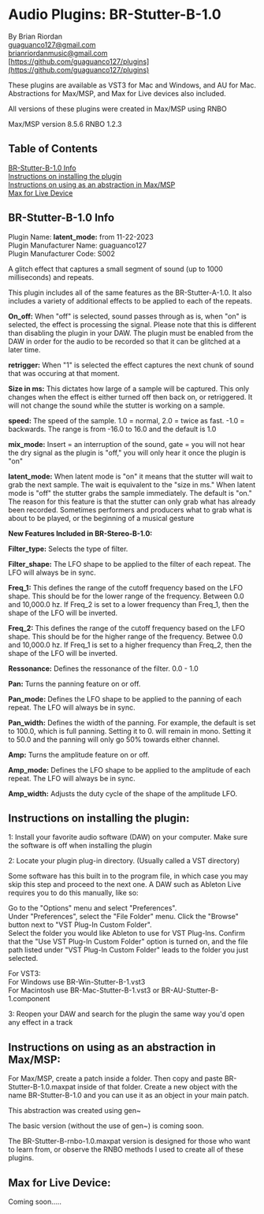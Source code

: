 # Audio Plugins: BR-Stutter-B-1.0 
By Brian Riordan  
guaguanco127@gmail.com  
brianriordanmusic@gmail.com  
[https://github.com/guaguanco127/plugins](https://github.com/guaguanco127/plugins)

These plugins are available as VST3 for Mac and Windows, and AU for Mac. 
Abstractions for Max/MSP, and Max for Live devices also included. 

All versions of these plugins were created in Max/MSP using RNBO 

Max/MSP version 8.5.6
RNBO 1.2.3

## Table of Contents

[BR-Stutter-B-1.0 Info](#plugininfo)  
[Instructions on installing the plugin](#installation)  
[Instructions on using as an abstraction in Max/MSP](#maxmsp)  
[Max for Live Device](#maxforlive)

## <a name="plugininfo"></a>BR-Stutter-B-1.0 Info

Plugin Name: **latent_mode:** from 11-22-2023  
Plugin Manufacturer Name: guaguanco127  
Plugin Manufacturer Code: S002

A glitch effect that captures a small segment of sound (up to 1000 milliseconds) and repeats.

This plugin includes all of the same features as the BR-Stutter-A-1.0. It also includes a variety of additional effects to be applied to each of the repeats.
    
**On_off:** When "off" is selected, sound passes through as is, when "on" is selected, the effect is processing the signal. Please note that this is different than disabling the plugin in your DAW. The plugin must be enabled from the DAW in order for the audio to be recorded so that it can be glitched at a later time. 
 
**retrigger:** When "1" is selected the effect captures the next chunk of sound that was occuring at that moment.
  
**Size in ms:** This dictates how large of a sample will be captured. This only changes when the effect is either turned off then back on, or retriggered. It will not change the sound while the stutter is working on a sample.  

**speed:** The speed of the sample. 1.0 = normal, 2.0 = twice as fast. -1.0 = backwards. The range is from -16.0 to 16.0 and the default is 1.0  

**mix_mode:** Insert = an interruption of the sound, gate = you will not hear the dry signal as the plugin is "off," you will only hear it once the plugin is "on"  

**latent_mode:** When latent mode is "on" it means that the stutter will wait to grab the next sample. The wait is equivalent to the "size in ms." When latent mode is "off" the stutter grabs the sample immediately. The default is "on." The reason for this feature is that the stutter can only grab what has already been recorded. Sometimes performers and producers what to grab what is about to be played, or the beginning of a musical gesture

**New Features Included in BR-Stereo-B-1.0:**

**Filter_type:** Selects the type of filter.

**Filter_shape:** The LFO shape to be applied to the filter of each repeat. The LFO will always be in sync. 
 
**Freq_1:** This defines the range of the cutoff frequency based on the LFO shape. This should be for the lower range of the frequency. Between 0.0 and 10,000.0 hz. If Freq_2 is set to a lower frequency than Freq_1, then the shape of the LFO will be inverted. 

**Freq_2:** This defines the range of the cutoff frequency based on the LFO shape. This should be for the higher range of the frequency. Betwee 0.0 and 10,000.0 hz. If Freq_1 is set to a higher frequency than Freq_2, then the shape of the LFO will be inverted. 

**Ressonance:** Defines the ressonance of the filter. 0.0 - 1.0

**Pan:** Turns the panning feature on or off.

**Pan_mode:** Defines the LFO shape to be applied to the panning of each repeat. The LFO will always be in sync.  

**Pan_width:** Defines the width of the panning. For example, the default is set to 100.0, which is full panning. Setting it to 0. will remain in mono. Setting it to 50.0 and the panning will only go 50% towards either channel. 

**Amp:** Turns the amplitude feature on or off.

**Amp_mode:** Defines the LFO shape to be applied to the amplitude of each repeat. The LFO will always be in sync.  

**Amp_width:** Adjusts the duty cycle of the shape of the amplitude LFO.


## <a name="installation"></a>Instructions on installing the plugin:

1: Install your favorite audio software (DAW) on your computer. Make sure the software is off when installing the plugin
 
2: Locate your plugin plug-in directory. (Usually called a VST directory)  

Some software has this built in to the program file, in which case you may skip this step and proceed to the next one. A DAW such as Ableton Live requires you to do this manually, like so:  

Go to the "Options" menu and select "Preferences".  
Under "Preferences", select the "File Folder" menu.
Click the "Browse" button next to "VST Plug-In Custom Folder".  
Select the folder you would like Ableton to use for VST Plug-Ins.
Confirm that the "Use VST Plug-In Custom Folder" option is turned on, and the file path listed under "VST Plug-In Custom Folder" leads to the folder you just selected.

For VST3:   
For Windows use BR-Win-Stutter-B-1.vst3   
For Macintosh use BR-Mac-Stutter-B-1.vst3 or BR-AU-Stutter-B-1.component

3: Reopen your DAW and search for the plugin the same way you'd open any effect in a track

## <a name="maxmsp"></a>Instructions on using as an abstraction in Max/MSP:


For Max/MSP, create a patch inside a folder. Then copy and paste BR-Stutter-B-1.0.maxpat inside of that folder. Create a new object with the name BR-Stutter-B-1.0 and you can use it as an object in your main patch. 

This abstraction was created using gen~ 

The basic version (without the use of gen~) is coming soon. 

The BR-Stutter-B-rnbo-1.0.maxpat version is designed for those who want to learn from, or observe the RNBO methods I used to create all of these plugins. 

## <a name="maxforlive"></a>Max for Live Device:

Coming soon.....
 